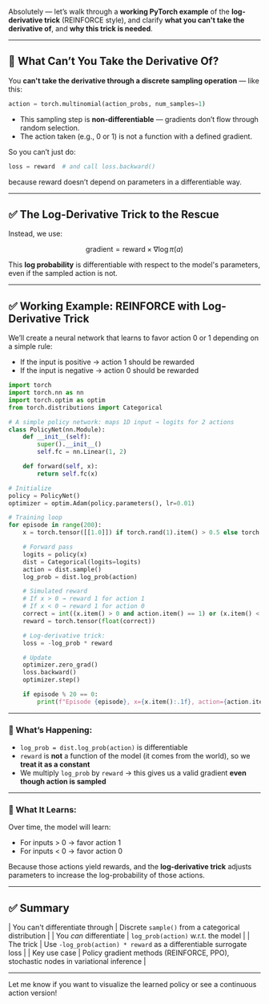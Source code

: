 Absolutely — let’s walk through a **working PyTorch example** of the **log-derivative trick** (REINFORCE style), and clarify **what you can't take the derivative of**, and **why this trick is needed**.

---

## 🧠 What Can’t You Take the Derivative Of?

You **can't take the derivative through a discrete sampling operation** — like this:

```python
action = torch.multinomial(action_probs, num_samples=1)
```

* This sampling step is **non-differentiable** — gradients don’t flow through random selection.
* The action taken (e.g., 0 or 1) is not a function with a defined gradient.

So you can’t just do:

```python
loss = reward  # and call loss.backward()
```

because reward doesn’t depend on parameters in a differentiable way.

---

## ✅ The Log-Derivative Trick to the Rescue

Instead, we use:

$$
\text{gradient} = \text{reward} \times \nabla \log \pi(a)
$$

This **log probability** is differentiable with respect to the model's parameters, even if the sampled action is not.

---

## ✅ Working Example: REINFORCE with Log-Derivative Trick

We’ll create a neural network that learns to favor action 0 or 1 depending on a simple rule:

* If the input is positive → action 1 should be rewarded
* If the input is negative → action 0 should be rewarded

```python
import torch
import torch.nn as nn
import torch.optim as optim
from torch.distributions import Categorical

# A simple policy network: maps 1D input → logits for 2 actions
class PolicyNet(nn.Module):
    def __init__(self):
        super().__init__()
        self.fc = nn.Linear(1, 2)

    def forward(self, x):
        return self.fc(x)

# Initialize
policy = PolicyNet()
optimizer = optim.Adam(policy.parameters(), lr=0.01)

# Training loop
for episode in range(200):
    x = torch.tensor([[1.0]]) if torch.rand(1).item() > 0.5 else torch.tensor([[-1.0]])

    # Forward pass
    logits = policy(x)
    dist = Categorical(logits=logits)
    action = dist.sample()
    log_prob = dist.log_prob(action)

    # Simulated reward
    # If x > 0 → reward 1 for action 1
    # If x < 0 → reward 1 for action 0
    correct = int((x.item() > 0 and action.item() == 1) or (x.item() < 0 and action.item() == 0))
    reward = torch.tensor(float(correct))

    # Log-derivative trick:
    loss = -log_prob * reward

    # Update
    optimizer.zero_grad()
    loss.backward()
    optimizer.step()

    if episode % 20 == 0:
        print(f"Episode {episode}, x={x.item():.1f}, action={action.item()}, reward={reward.item()}, loss={loss.item():.4f}")
```

---

### 🧠 What’s Happening:

* `log_prob = dist.log_prob(action)` is differentiable
* `reward` is **not** a function of the model (it comes from the world), so we **treat it as a constant**
* We multiply `log_prob` by `reward` → this gives us a valid gradient **even though action is sampled**

---

### 🔬 What It Learns:

Over time, the model will learn:

* For inputs > 0 → favor action 1
* For inputs < 0 → favor action 0

Because those actions yield rewards, and the **log-derivative trick** adjusts parameters to increase the log-probability of those actions.

---

## ✅ Summary

\| You can't differentiate through | Discrete `sample()` from a categorical distribution |
\| You *can* differentiate | `log_prob(action)` w\.r.t. the model |
\| The trick | Use `-log_prob(action) * reward` as a differentiable surrogate loss |
\| Key use case | Policy gradient methods (REINFORCE, PPO), stochastic nodes in variational inference |

---

Let me know if you want to visualize the learned policy or see a continuous action version!


